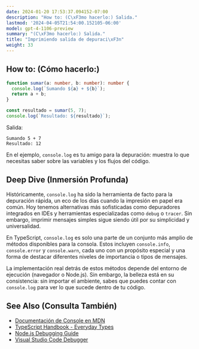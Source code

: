 ```yaml
---
date: 2024-01-20 17:53:37.094152-07:00
description: "How to: (C\xF3mo hacerlo:) Salida."
lastmod: '2024-04-05T21:54:00.152105-06:00'
model: gpt-4-1106-preview
summary: "(C\xF3mo hacerlo:) Salida."
title: "Imprimiendo salida de depuraci\xF3n"
weight: 33
---
```


## How to: (Cómo hacerlo:)
```TypeScript
function sumar(a: number, b: number): number {
  console.log(`Sumando ${a} + ${b}`);
  return a + b;
}

const resultado = sumar(5, 7);
console.log(`Resultado: ${resultado}`);
```
Salida:
```
Sumando 5 + 7
Resultado: 12
```

En el ejemplo, `console.log` es tu amigo para la depuración: muestra lo que necesitas saber sobre las variables y los flujos del código.

## Deep Dive (Inmersión Profunda)
Históricamente, `console.log` ha sido la herramienta de facto para la depuración rápida, un eco de los días cuando la impresión en papel era común. Hoy tenemos alternativas más sofisticadas como depuradores integrados en IDEs y herramientas especializadas como `debug` o `tracer`. Sin embargo, imprimir mensajes simples sigue siendo útil por su simplicidad y universalidad.

En TypeScript, `console.log` es solo una parte de un conjunto más amplio de métodos disponibles para la consola. Estos incluyen `console.info`, `console.error` y `console.warn`, cada uno con un propósito especial y una forma de destacar diferentes niveles de importancia o tipos de mensajes.

La implementación real detrás de estos métodos depende del entorno de ejecución (navegador o Node.js). Sin embargo, la belleza está en su consistencia: sin importar el ambiente, sabes que puedes contar con `console.log` para ver lo que sucede dentro de tu código.

## See Also (Consulta También)
- [Documentación de Console en MDN](https://developer.mozilla.org/en-US/docs/Web/API/Console)
- [TypeScript Handbook - Everyday Types](https://www.typescriptlang.org/docs/handbook/2/everyday-types.html)
- [Node.js Debugging Guide](https://nodejs.org/en/docs/guides/debugging-getting-started/)
- [Visual Studio Code Debugger](https://code.visualstudio.com/docs/editor/debugging)
